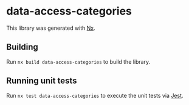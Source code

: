 # data-access-categories

This library was generated with [Nx](https://nx.dev).

## Building

Run `nx build data-access-categories` to build the library.

## Running unit tests

Run `nx test data-access-categories` to execute the unit tests via [Jest](https://jestjs.io).
